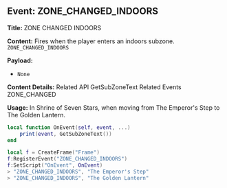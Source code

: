 ## Event: ZONE_CHANGED_INDOORS

**Title:** ZONE CHANGED INDOORS

**Content:**
Fires when the player enters an indoors subzone.
`ZONE_CHANGED_INDOORS`

**Payload:**
- `None`

**Content Details:**
Related API
GetSubZoneText
Related Events
ZONE_CHANGED

**Usage:**
In Shrine of Seven Stars, when moving from The Emperor's Step to The Golden Lantern.
```lua
local function OnEvent(self, event, ...)
    print(event, GetSubZoneText())
end

local f = CreateFrame("Frame")
f:RegisterEvent("ZONE_CHANGED_INDOORS")
f:SetScript("OnEvent", OnEvent)
> "ZONE_CHANGED_INDOORS", "The Emperor's Step"
> "ZONE_CHANGED_INDOORS", "The Golden Lantern"
```